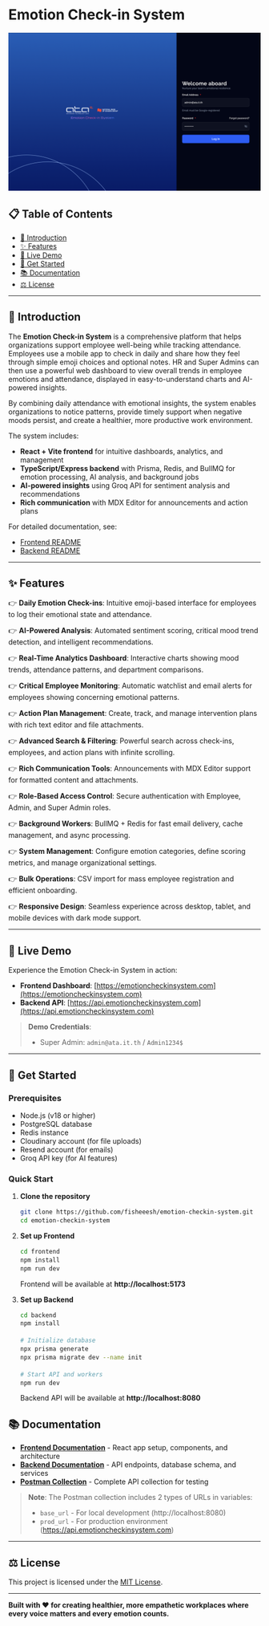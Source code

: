 # Emotion Check-in System

<a href="https://emotioncheckinsystem.com" target="_blank" rel="noopener noreferrer">
  <img src="./frontend/src/assets/previews/login.png" alt="Preview" />
</a>

## 📋 Table of Contents
- [👋 Introduction](#-introduction)
- [✨ Features](#-features)
- [🎯 Live Demo](#-live-demo)
- [🚀 Get Started](#-get-started)
- [📚 Documentation](#-documentation)
- [⚖️ License](#️-license)

---

## 👋 Introduction

The **Emotion Check-in System** is a comprehensive platform that helps organizations support employee well-being while tracking attendance. Employees use a mobile app to check in daily and share how they feel through simple emoji choices and optional notes. HR and Super Admins can then use a powerful web dashboard to view overall trends in employee emotions and attendance, displayed in easy-to-understand charts and AI-powered insights.

By combining daily attendance with emotional insights, the system enables organizations to notice patterns, provide timely support when negative moods persist, and create a healthier, more productive work environment.

The system includes:
- **React + Vite frontend** for intuitive dashboards, analytics, and management
- **TypeScript/Express backend** with Prisma, Redis, and BullMQ for emotion processing, AI analysis, and background jobs
- **AI-powered insights** using Groq API for sentiment analysis and recommendations
- **Rich communication** with MDX Editor for announcements and action plans

For detailed documentation, see:
- [Frontend README](./frontend/README.md)
- [Backend README](./backend/README.md)

---

## ✨ Features

👉 **Daily Emotion Check-ins**: Intuitive emoji-based interface for employees to log their emotional state and attendance.

👉 **AI-Powered Analysis**: Automated sentiment scoring, critical mood trend detection, and intelligent recommendations.

👉 **Real-Time Analytics Dashboard**: Interactive charts showing mood trends, attendance patterns, and department comparisons.

👉 **Critical Employee Monitoring**: Automatic watchlist and email alerts for employees showing concerning emotional patterns.

👉 **Action Plan Management**: Create, track, and manage intervention plans with rich text editor and file attachments.

👉 **Advanced Search & Filtering**: Powerful search across check-ins, employees, and action plans with infinite scrolling.

👉 **Rich Communication Tools**: Announcements with MDX Editor support for formatted content and attachments.

👉 **Role-Based Access Control**: Secure authentication with Employee, Admin, and Super Admin roles.

👉 **Background Workers**: BullMQ + Redis for fast email delivery, cache management, and async processing.

👉 **System Management**: Configure emotion categories, define scoring metrics, and manage organizational settings.

👉 **Bulk Operations**: CSV import for mass employee registration and efficient onboarding.

👉 **Responsive Design**: Seamless experience across desktop, tablet, and mobile devices with dark mode support.

---

## 🎯 Live Demo

Experience the Emotion Check-in System in action:

- **Frontend Dashboard**: [https://emotioncheckinsystem.com](https://emotioncheckinsystem.com)
- **Backend API**: [https://api.emotioncheckinsystem.com](https://api.emotioncheckinsystem.com)

> **Demo Credentials**:
> - Super Admin: `admin@ata.it.th` / `Admin1234$`

---

## 🚀 Get Started

### Prerequisites
- Node.js (v18 or higher)
- PostgreSQL database
- Redis instance
- Cloudinary account (for file uploads)
- Resend account (for emails)
- Groq API key (for AI features)

### Quick Start

1. **Clone the repository**
   ```bash
   git clone https://github.com/fisheeesh/emotion-checkin-system.git
   cd emotion-checkin-system
   ```

2. **Set up Frontend**
   ```bash
   cd frontend
   npm install
   npm run dev
   ```
   Frontend will be available at **http://localhost:5173**

3. **Set up Backend**
   ```bash
   cd backend
   npm install
   
   # Initialize database
   npx prisma generate
   npx prisma migrate dev --name init
   
   # Start API and workers
   npm run dev
   ```
   Backend API will be available at **http://localhost:8080**

## 📚 Documentation

- **[Frontend Documentation](./frontend/README.md)** - React app setup, components, and architecture
- **[Backend Documentation](./backend/README.md)** - API endpoints, database schema, and services
- **[Postman Collection](https://www.postman.com/fantastic-4-5546/workspace/fisheeesh-s-workspace/collection/36272211-9ba87529-ebfa-4f97-90db-8dfba23b8f3d?action=share&creator=36272211&active-environment=36272211-22e58004-e1c9-4d35-9a76-deee059de117)** - Complete API collection for testing

> **Note**: The Postman collection includes 2 types of URLs in variables:
> - `base_url` - For local development (http://localhost:8080)
> - `prod_url` - For production environment (https://api.emotioncheckinsystem.com)

---

## ⚖️ License

This project is licensed under the [MIT License](LICENSE).

---

**Built with ❤️ for creating healthier, more empathetic workplaces where every voice matters and every emotion counts.**